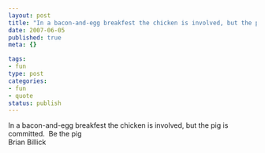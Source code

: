 ```yaml
--- 
layout: post
title: "In a bacon-and-egg breakfest the chicken is involved, but the pig is committed.\xC2\xA0 Be the pig"
date: 2007-06-05
published: true
meta: {}

tags: 
- fun
type: post
categories: 
- fun
- quote
status: publish
---
```

In a bacon-and-egg breakfest the chicken is involved, but the pig is committed.  Be the pig<br />Brian Billick
